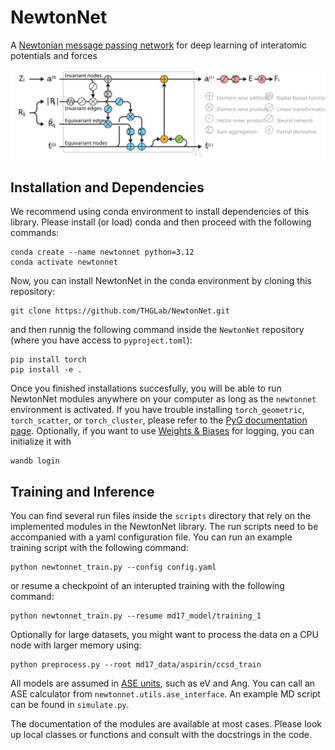 # NewtonNet
A [Newtonian message passing network](https://doi.org/10.1039/D2DD00008C) for deep learning of interatomic potentials and forces

![architecture](newtonnet/models/newtonnet.svg)

## Installation and Dependencies
We recommend using conda environment to install dependencies of this library.
Please install (or load) conda and then proceed with the following commands:

    conda create --name newtonnet python=3.12
    conda activate newtonnet

Now, you can install NewtonNet in the conda environment by cloning this repository:

    git clone https://github.com/THGLab/NewtonNet.git

and then runnig the following command inside the `NewtonNet` repository (where you have access to `pyproject.toml`):

    pip install torch
    pip install -e .

Once you finished installations succesfully, you will be able to run NewtonNet modules anywhere on your computer as long as the `newtonnet` environment is activated. If you have trouble installing `torch_geometric`, `torch_scatter`, or `torch_cluster`, please refer to the [PyG documentation page](https://pytorch-geometric.readthedocs.io/en/latest/notes/installation.html). Optionally, if you want to use [Weights & Biases](https://docs.wandb.ai) for logging, you can initialize it with

    wandb login


## Training and Inference
You can find several run files inside the `scripts` directory that rely on the implemented modules in the NewtonNet library. The run scripts need to be accompanied with a yaml configuration file. You can run an example training script with the following command:

    python newtonnet_train.py --config config.yaml

or resume a checkpoint of an interupted training with the following command:

    python newtonnet_train.py --resume md17_model/training_1

Optionally for large datasets, you might want to process the data on a CPU node with larger memory using:

    python preprocess.py --root md17_data/aspirin/ccsd_train

All models are assumed in [ASE units](https://wiki.fysik.dtu.dk/ase/ase/units.html), such as eV and Ang. You can call an ASE calculator from `newtonnet.utils.ase_interface`. An example MD script can be found in `simulate.py`.

The documentation of the modules are available at most cases. Please look up local classes or functions and consult with the docstrings in the code.

